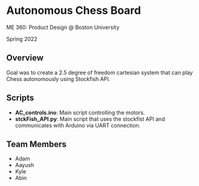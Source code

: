 # Autonomous Chess Board
ME 360: Product Design @ Boston University 

Spring 2022


## Overview
Goal was to create a 2.5 degree of freedom cartesian system that can play Chess autonomously using Stockfish API. 

## Scripts
- **AC_controls.ino**: Main script controlling the motors.
- **stckFish_API.py**: Main script that uses the stockfist API and communicates with Arduino via UART connection.

## Team Members
- Adam 
- Aayush
- Kyle
- Abin 

